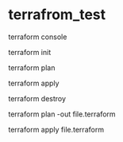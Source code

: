 # terrafrom_test

terraform console

terraform init

terraform plan

terraform apply

terraform destroy

terraform plan -out file.terraform

terraform apply file.terraform

